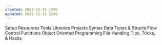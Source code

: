 ```yaml
---
created: 2021-12-31 1946
updated: 2021-12-31 2246
---
```

Setup
Resources
Tools
Libraries
Projects
Syntax
Data Types & Structs
Flow Control
Functions
Object Oriented Programming
File Handling
Tips, Tricks, & Hacks
